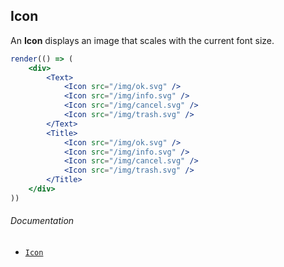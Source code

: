 ## Icon

An **Icon** displays an image that scales with the current font size.

```jsx
render(() => (
	<div>
		<Text>
			<Icon src="/img/ok.svg" />
			<Icon src="/img/info.svg" />
			<Icon src="/img/cancel.svg" />
			<Icon src="/img/trash.svg" />
		</Text>
		<Title>
			<Icon src="/img/ok.svg" />
			<Icon src="/img/info.svg" />
			<Icon src="/img/cancel.svg" />
			<Icon src="/img/trash.svg" />
		</Title>
	</div>
))
```

###### Documentation
- [`Icon`](/wiki/modules/_components_typography_icon_.html)
